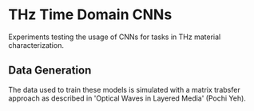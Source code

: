 # THz Time Domain CNNs
Experiments testing the usage of CNNs for tasks in THz material characterization.

## Data Generation
The data used to train these models is simulated with a matrix trabsfer approach as described in 'Optical Waves in Layered Media' (Pochi Yeh).
